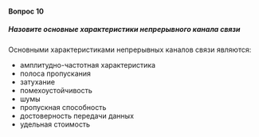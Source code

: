 #### Вопрос 10 

##### Назовите основные характеристики непрерывного канала связи 

Основными характеристиками непрерывных каналов связи являются: 

* амплитудно-частотная характеристика
* полоса пропускания
* затухание
* помехоустойчивость
* шумы
* пропускная способность
* достоверность передачи данных
* удельная стоимость